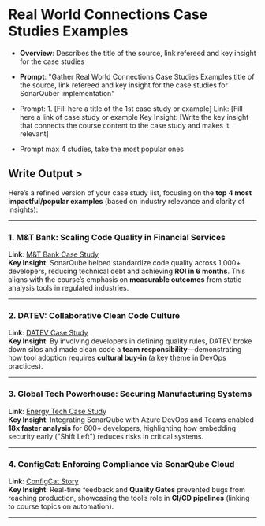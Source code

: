 # Real World Connections Case Studies Examples

- **Overview**: Describes the title of the source, link refereed and key insight for the case studies

- **Prompt**: "Gather Real World Connections Case Studies Examples title of the source, link refereed and key insight for the case studies for SonarQuber implementation"

- Prompt: 1. [Fill here a title of the 1st case study or example]
Link: [Fill here a link of case study or example
Key Insight: [Write the key insight that connects the course content to the case study and makes it relevant]

- Prompt max 4 studies, take the most popular ones

## Write Output >

Here’s a refined version of your case study list, focusing on the **top 4 most impactful/popular examples** (based on industry relevance and clarity of insights):

---

### 1. **M&T Bank: Scaling Code Quality in Financial Services**  
**Link**: [M&T Bank Case Study](https://www.sonarsource.com/resources/m-t-bank/)  
**Key Insight**: SonarQube helped standardize code quality across 1,000+ developers, reducing technical debt and achieving **ROI in 6 months**. This aligns with the course’s emphasis on **measurable outcomes** from static analysis tools in regulated industries.  

---

### 2. **DATEV: Collaborative Clean Code Culture**  
**Link**: [DATEV Case Study](https://www.sonarsource.com/resources/datev/)  
**Key Insight**: By involving developers in defining quality rules, DATEV broke down silos and made clean code a **team responsibility**—demonstrating how tool adoption requires **cultural buy-in** (a key theme in DevOps practices).  

---

### 3. **Global Tech Powerhouse: Securing Manufacturing Systems**  
**Link**: [Energy Tech Case Study](https://www.sonarsource.com/resources/technology-powerhouse/)  
**Key Insight**: Integrating SonarQube with Azure DevOps and Teams enabled **18x faster analysis** for 600+ developers, highlighting how embedding security early ("Shift Left") reduces risks in critical systems.  

---

### 4. **ConfigCat: Enforcing Compliance via SonarQube Cloud**  
**Link**: [ConfigCat Story](https://www.sonarsource.com/resources/configcat/)  
**Key Insight**: Real-time feedback and **Quality Gates** prevented bugs from reaching production, showcasing the tool’s role in **CI/CD pipelines** (linking to course topics on automation).  

---
